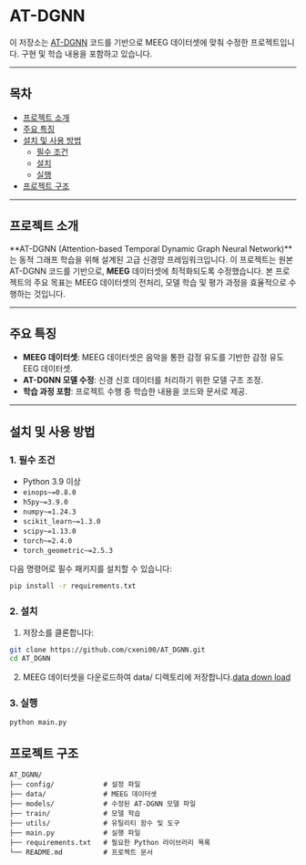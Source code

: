 # AT-DGNN

이 저장소는 [AT-DGNN](https://github.com/xmh1011/AT-DGNN.git) 코드를 기반으로 MEEG 데이터셋에 맞춰 수정한 프로젝트입니다. 구현 및 학습 내용을 포함하고 있습니다.

---

## 목차
- [프로젝트 소개](#프로젝트-소개)
- [주요 특징](#주요-특징)
- [설치 및 사용 방법](#설치-및-사용-방법)
  - [필수 조건](#1-필수-조건)
  - [설치](#2-설치)
  - [실행](#3-실행)
- [프로젝트 구조](#프로젝트-구조)

---

## 프로젝트 소개

**AT-DGNN (Attention-based Temporal Dynamic Graph Neural Network)**는 동적 그래프 학습을 위해 설계된 고급 신경망 프레임워크입니다. 이 프로젝트는 원본 AT-DGNN 코드를 기반으로, **MEEG** 데이터셋에 최적화되도록 수정했습니다. 본 프로젝트의 주요 목표는 MEEG 데이터셋의 전처리, 모델 학습 및 평가 과정을 효율적으로 수행하는 것입니다.

---

## 주요 특징

- **MEEG 데이터셋**: MEEG 데이터셋은 음악을 통한 감정 유도를 기반한 감정 유도 EEG 데이터셋.
- **AT-DGNN 모델 수정**: 신경 신호 데이터를 처리하기 위한 모델 구조 조정.
- **학습 과정 포함**: 프로젝트 수행 중 학습한 내용을 코드와 문서로 제공.

---

## 설치 및 사용 방법

### 1. 필수 조건
- Python 3.9 이상
- `einops~=0.8.0`
- `h5py~=3.9.0`
- `numpy~=1.24.3`
- `scikit_learn~=1.3.0`
- `scipy~=1.13.0`
- `torch~=2.4.0`
- `torch_geometric~=2.5.3`

다음 명령어로 필수 패키지를 설치할 수 있습니다:
```bash
pip install -r requirements.txt
```

### 2. 설치
1.	저장소를 클론합니다:
```bash
git clone https://github.com/cxeni00/AT_DGNN.git
cd AT_DGNN
```

2.	MEEG 데이터셋을 다운로드하여 data/ 디렉토리에 저장합니다.[data down load](https://drive.google.com/drive/folders/1Tabw5sjpFiwy88yP-C-LnunNFrrre9AR)

### 3. 실행
```bash
python main.py
```

## 프로젝트 구조
```plaintext
AT_DGNN/
├── config/            # 설정 파일 
├── data/              # MEEG 데이터셋
├── models/            # 수정된 AT-DGNN 모델 파일
├── train/             # 모델 학습 
├── utils/             # 유틸리티 함수 및 도구
├── main.py            # 실행 파일
├── requirements.txt   # 필요한 Python 라이브러리 목록
└── README.md          # 프로젝트 문서
```





